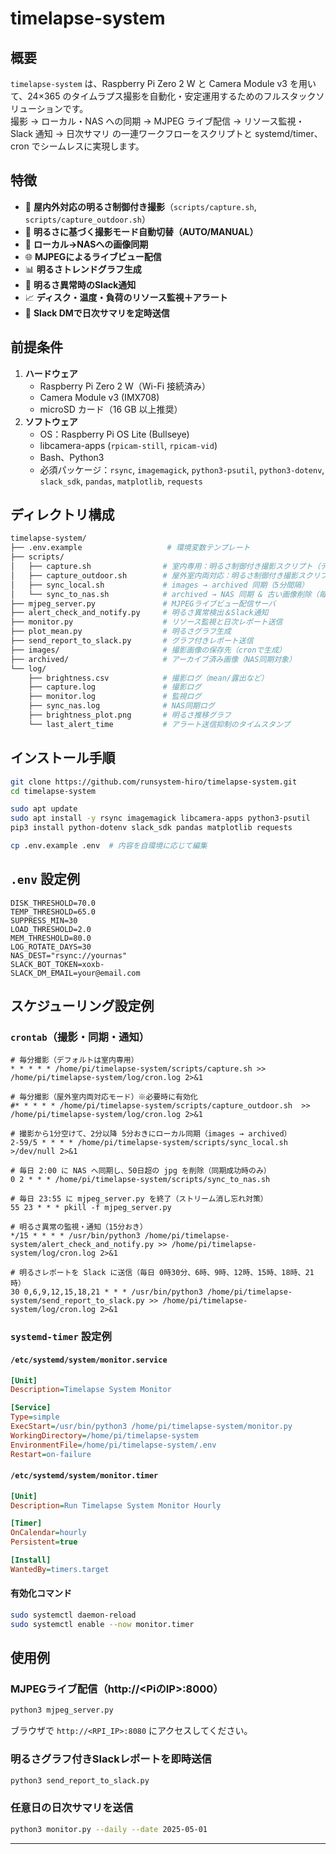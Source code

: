 # timelapse-system

## 概要

`timelapse-system` は、Raspberry Pi Zero 2 W と Camera Module v3 を用いて、24×365 のタイムラプス撮影を自動化・安定運用するためのフルスタックソリューションです。  
撮影 → ローカル・NAS への同期 → MJPEG ライブ配信 → リソース監視・Slack 通知 → 日次サマリ の一連ワークフローをスクリプトと systemd/timer、cron でシームレスに実現します。

## 特徴

- 📸 **屋内外対応の明るさ制御付き撮影**（`scripts/capture.sh`, `scripts/capture_outdoor.sh`）
- 🧠 **明るさに基づく撮影モード自動切替（AUTO/MANUAL）**
- 💾 **ローカル→NASへの画像同期**
- 🌐 **MJPEGによるライブビュー配信**
- 📊 **明るさトレンドグラフ生成**
- 🔔 **明るさ異常時のSlack通知**
- 📈 **ディスク・温度・負荷のリソース監視＋アラート**
- 📨 **Slack DMで日次サマリを定時送信**

## 前提条件

1. **ハードウェア**
   - Raspberry Pi Zero 2 W（Wi-Fi 接続済み）
   - Camera Module v3 (IMX708)
   - microSD カード（16 GB 以上推奨）
2. **ソフトウェア**
   - OS：Raspberry Pi OS Lite (Bullseye)
   - libcamera-apps (`rpicam-still`, `rpicam-vid`)
   - Bash、Python3
   - 必須パッケージ：`rsync`, `imagemagick`, `python3-psutil`, `python3-dotenv`, `slack_sdk`, `pandas`, `matplotlib`, `requests`

## ディレクトリ構成

```bash
timelapse-system/
├── .env.example                   # 環境変数テンプレート
├── scripts/
│   ├── capture.sh                # 室内専用：明るさ制御付き撮影スクリプト（デフォルト）
│   ├── capture_outdoor.sh        # 屋外室内両対応：明るさ制御付き撮影スクリプト（任意）
│   ├── sync_local.sh             # images → archived 同期（5分間隔）
│   └── sync_to_nas.sh            # archived → NAS 同期 & 古い画像削除（毎日）
├── mjpeg_server.py               # MJPEGライブビュー配信サーバ
├── alert_check_and_notify.py     # 明るさ異常検出＆Slack通知
├── monitor.py                    # リソース監視と日次レポート送信
├── plot_mean.py                  # 明るさグラフ生成
├── send_report_to_slack.py       # グラフ付きレポート送信
├── images/                       # 撮影画像の保存先（cronで生成）
├── archived/                     # アーカイブ済み画像（NAS同期対象）
└── log/
    ├── brightness.csv            # 撮影ログ（mean/露出など）
    ├── capture.log               # 撮影ログ
    ├── monitor.log               # 監視ログ
    ├── sync_nas.log              # NAS同期ログ
    ├── brightness_plot.png       # 明るさ推移グラフ
    └── last_alert_time           # アラート送信抑制のタイムスタンプ
```

## インストール手順

```bash
git clone https://github.com/runsystem-hiro/timelapse-system.git
cd timelapse-system

sudo apt update
sudo apt install -y rsync imagemagick libcamera-apps python3-psutil
pip3 install python-dotenv slack_sdk pandas matplotlib requests

cp .env.example .env  # 内容を自環境に応じて編集
```

## `.env` 設定例

```dotenv
DISK_THRESHOLD=70.0
TEMP_THRESHOLD=65.0
SUPPRESS_MIN=30
LOAD_THRESHOLD=2.0
MEM_THRESHOLD=80.0
LOG_ROTATE_DAYS=30
NAS_DEST="rsync://yournas"
SLACK_BOT_TOKEN=xoxb-
SLACK_DM_EMAIL=your@email.com
```

## スケジューリング設定例

### `crontab`（撮影・同期・通知）

```cron
# 毎分撮影（デフォルトは室内専用）
* * * * * /home/pi/timelapse-system/scripts/capture.sh >> /home/pi/timelapse-system/log/cron.log 2>&1

# 毎分撮影（屋外室内両対応モード）※必要時に有効化
#* * * * * /home/pi/timelapse-system/scripts/capture_outdoor.sh  >> /home/pi/timelapse-system/log/cron.log 2>&1

# 撮影から1分空けて、2分以降 5分おきにローカル同期（images → archived）
2-59/5 * * * * /home/pi/timelapse-system/scripts/sync_local.sh >/dev/null 2>&1

# 毎日 2:00 に NAS へ同期し、50日超の jpg を削除（同期成功時のみ）
0 2 * * * /home/pi/timelapse-system/scripts/sync_to_nas.sh

# 毎日 23:55 に mjpeg_server.py を終了（ストリーム消し忘れ対策）
55 23 * * * pkill -f mjpeg_server.py

# 明るさ異常の監視・通知（15分おき）
*/15 * * * * /usr/bin/python3 /home/pi/timelapse-system/alert_check_and_notify.py >> /home/pi/timelapse-system/log/cron.log 2>&1

# 明るさレポートを Slack に送信（毎日 0時30分、6時、9時、12時、15時、18時、21時）
30 0,6,9,12,15,18,21 * * * /usr/bin/python3 /home/pi/timelapse-system/send_report_to_slack.py >> /home/pi/timelapse-system/log/cron.log 2>&1
```

### `systemd-timer` 設定例

#### `/etc/systemd/system/monitor.service`

```ini
[Unit]
Description=Timelapse System Monitor

[Service]
Type=simple
ExecStart=/usr/bin/python3 /home/pi/timelapse-system/monitor.py
WorkingDirectory=/home/pi/timelapse-system
EnvironmentFile=/home/pi/timelapse-system/.env
Restart=on-failure
```

#### `/etc/systemd/system/monitor.timer`

```ini
[Unit]
Description=Run Timelapse System Monitor Hourly

[Timer]
OnCalendar=hourly
Persistent=true

[Install]
WantedBy=timers.target
```

#### 有効化コマンド

```bash
sudo systemctl daemon-reload
sudo systemctl enable --now monitor.timer
```

## 使用例

### MJPEGライブ配信（http://<PiのIP>:8000）

```bash
python3 mjpeg_server.py
```

ブラウザで `http://<RPI_IP>:8080` にアクセスしてください。

### 明るさグラフ付きSlackレポートを即時送信

```bash
python3 send_report_to_slack.py
```

### 任意日の日次サマリを送信

```bash
python3 monitor.py --daily --date 2025-05-01
```

---

